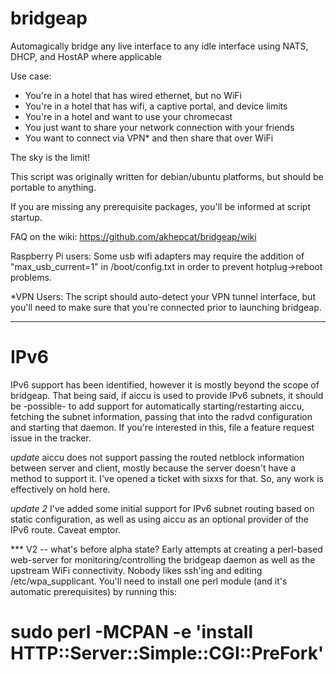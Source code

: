 # bridgeap
Automagically bridge any live interface to any idle interface using NATS, DHCP, and HostAP where applicable

Use case:
  * You're in a hotel that has wired ethernet, but no WiFi
  * You're in a hotel that has wifi, a captive portal, and device limits
  * You're in a hotel and want to use your chromecast
  * You just want to share your network connection with your friends
  * You want to connect via VPN* and then share that over WiFi
  
  The sky is the limit!

This script was originally written for debian/ubuntu platforms, but should be portable to anything.

If you are missing any prerequisite packages, you'll be informed at script startup.

FAQ on the wiki: https://github.com/akhepcat/bridgeap/wiki

Raspberry Pi users:
  Some usb wifi adapters may require the addition of "max_usb_current=1"  in /boot/config.txt
in order to prevent hotplug->reboot problems.

\*VPN Users:
  The script should auto-detect your VPN tunnel interface, but you'll need to make sure that you're
connected prior to launching bridgeap.

***

# IPv6


IPv6 support has been identified, however it is mostly beyond the scope of bridgeap.  That being said,
if aiccu is used to provide IPv6 subnets, it should be -possible- to add support for automatically
starting/restarting aiccu, fetching the subnet information, passing that into the radvd configuration
and starting that daemon.   If you're interested in this, file a feature request issue in the tracker.  

*update*  aiccu does not support passing the routed netblock information between server and client,
mostly because the server doesn't have a method to support it.  I've opened a ticket with sixxs for that.
So, any work is effectively on hold here.

*update 2* I've added some initial support for IPv6 subnet routing based on static configuration,
as well as using aiccu as an optional provider of the IPv6 route.  Caveat emptor.


*** V2  -- what's before alpha state?
Early attempts at creating a perl-based web-server for monitoring/controlling the bridgeap daemon
as well as the upstream WiFi connectivity.  Nobody likes ssh'ing and editing /etc/wpa_supplicant.
You'll need to install one perl module (and it's automatic prerequisites) by running this:
# sudo perl -MCPAN -e 'install HTTP::Server::Simple::CGI::PreFork'

